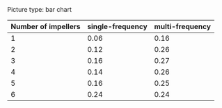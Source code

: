 <!-- generated beginning -->Picture type: bar chart<!-- generated end -->

<!-- image -->

|   Number of impellers |   single-frequency |   multi-frequency |
|-----------------------|--------------------|-------------------|
|                     1 |               0.06 |              0.16 |
|                     2 |               0.12 |              0.26 |
|                     3 |               0.16 |              0.27 |
|                     4 |               0.14 |              0.26 |
|                     5 |               0.16 |              0.25 |
|                     6 |               0.24 |              0.24 |
